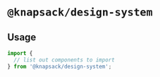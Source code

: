 # `@knapsack/design-system`

## Usage

```js
import {
  // list out components to import
} from '@knapsack/design-system';
```

